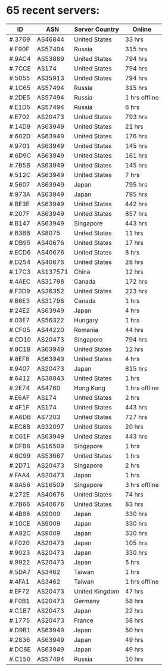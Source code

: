 # 65 recent servers:

| ID | ASN | Server Country | Online |
| ------ | ------ | ------ | ------ |
| #.3769 | AS46844 | United States | 33 hrs |
| #.F90F | AS57494 | Russia | 315 hrs |
| #.9AC4 | AS53889 | United States | 794 hrs |
| #.7CCE | AS174 | United States | 794 hrs |
| #.5055 | AS35913 | United States | 794 hrs |
| #.1C65 | AS57494 | Russia | 315 hrs |
| #.2DE5 | AS57494 | Russia | 1 hrs offline |
| #.E1D5 | AS57494 | Russia | 6 hrs |
| #.E702 | AS20473 | United States | 793 hrs |
| #.14D9 | AS63949 | United States | 21 hrs |
| #.602D | AS63949 | United States | 176 hrs |
| #.9701 | AS63949 | United States | 145 hrs |
| #.6D9C | AS63949 | United States | 161 hrs |
| #.7B5B | AS63949 | United States | 145 hrs |
| #.512C | AS63949 | United States | 7 hrs |
| #.5607 | AS63949 | Japan | 795 hrs |
| #.973A | AS63949 | Japan | 795 hrs |
| #.BE3E | AS63949 | United States | 442 hrs |
| #.207F | AS63949 | United States | 857 hrs |
| #.B147 | AS63949 | Singapore | 443 hrs |
| #.B3BB | AS8075 | United States | 11 hrs |
| #.DB95 | AS40676 | United States | 17 hrs |
| #.ECD6 | AS40676 | United States | 8 hrs |
| #.D254 | AS40676 | United States | 28 hrs |
| #.17C3 | AS137571 | China | 12 hrs |
| #.4AEC | AS31798 | Canada | 172 hrs |
| #.F3D9 | AS36352 | United States | 223 hrs |
| #.B6E3 | AS31798 | Canada | 1 hrs |
| #.24E2 | AS63949 | Japan | 4 hrs |
| #.03E7 | AS56322 | Hungary | 1 hrs |
| #.CF05 | AS44220 | Romania | 44 hrs |
| #.CD10 | AS20473 | Singapore | 794 hrs |
| #.8C1B | AS63949 | United States | 12 hrs |
| #.6EF8 | AS63949 | United States | 4 hrs |
| #.9407 | AS20473 | Japan | 815 hrs |
| #.6412 | AS38843 | United States | 1 hrs |
| #.2E74 | AS4760 | Hong Kong | 1 hrs offline |
| #.E6AF | AS174 | United States | 2 hrs |
| #.4F1F | AS174 | United States | 443 hrs |
| #.A6DB | AS7203 | United States | 727 hrs |
| #.EC8B | AS32097 | United States | 20 hrs |
| #.C61F | AS63949 | United States | 443 hrs |
| #.DFB8 | AS16509 | Singapore | 1 hrs |
| #.6C99 | AS53667 | United States | 1 hrs |
| #.2D71 | AS20473 | Singapore | 2 hrs |
| #.FAA4 | AS20473 | Japan | 1 hrs |
| #.8A56 | AS16509 | Singapore | 3 hrs offline |
| #.272E | AS40676 | United States | 74 hrs |
| #.7B66 | AS40676 | United States | 83 hrs |
| #.4B86 | AS9009 | Japan | 330 hrs |
| #.10CE | AS9009 | Japan | 330 hrs |
| #.A92C | AS9009 | Japan | 330 hrs |
| #.F020 | AS20473 | Japan | 105 hrs |
| #.9023 | AS20473 | Japan | 330 hrs |
| #.9922 | AS20473 | Japan | 5 hrs |
| #.5DA7 | AS3462 | Taiwan | 1 hrs |
| #.4FA1 | AS3462 | Taiwan | 1 hrs offline |
| #.EF72 | AS20473 | United Kingdom | 47 hrs |
| #.F0B1 | AS20473 | Germany | 58 hrs |
| #.C1B7 | AS20473 | Japan | 22 hrs |
| #.1775 | AS20473 | France | 58 hrs |
| #.D9B1 | AS63949 | Japan | 50 hrs |
| #.2836 | AS63949 | Japan | 49 hrs |
| #.DC6E | AS63949 | Japan | 49 hrs |
| #.C150 | AS57494 | Russia | 10 hrs |

